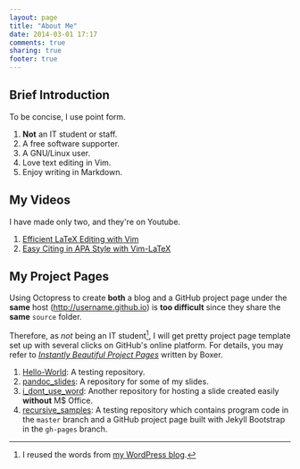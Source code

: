 ```yaml
---
layout: page
title: "About Me"
date: 2014-03-01 17:17
comments: true
sharing: true
footer: true
---
```

## Brief Introduction

To be concise, I use point form.

1. **Not** an IT student or staff.
2. A free software supporter.
3. A GNU/Linux user.
4. Love text editing in Vim.
5. Enjoy writing in Markdown.

## My Videos

I have made only two, and they're on Youtube.

1. [Efficient LaTeX Editing with Vim](http://youtu.be/y67t-05nFD0)
2. [Easy Citing in APA Style with Vim-LaTeX](http://youtu.be/ly8BlePO4ws)

## My Project Pages

Using Octopress to create **both** a blog and a GitHub project page
under the **same** host (http://username.github.io) is **too
difficult** since they share the **same** `source` folder.

Therefore, as *not* being an IT student[^not_it_student], I will get
pretty project page template set up with several clicks on GitHub's
online platform.  For details, you may refer to
[*Instantly Beautiful Project Pages*](https://github.com/blog/1081-instantly-beautiful-project-pages)
written by Boxer.

1. [Hello-World](http://vincenttam.github.io/Hello-World/): A testing
repository.
2. [pandoc_slides](http://vincenttam.github.io/pandoc_slides/): A
repository for some of my slides.
3. [i_dont_use_word](http://vincenttam.github.io/i_dont_use_word/):
Another repository for hosting a slide created easily **without** M$
Office.
4. [recursive_samples](http://vincenttam.github.io/recursive_samples):
A testing repository which contains program code in the `master`
branch and a GitHub project page built with Jekyll Bootstrap in the
`gh-pages` branch.

[^not_it_student]: I reused the words from [my WordPress blog](http://blogueun.wordpress.com/2014/02/03/gnupg-encryption/).

<!-- vim:set tw=70 wrap spell: -->
